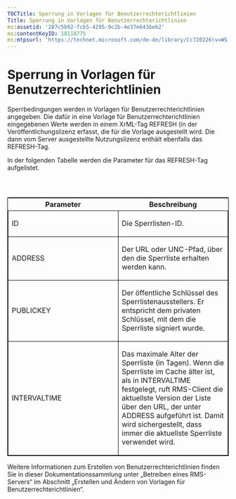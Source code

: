 ```yaml
---
TOCTitle: Sperrung in Vorlagen für Benutzerrechterichtlinien
Title: Sperrung in Vorlagen für Benutzerrechterichtlinien
ms:assetid: '287c5b92-fcb5-4295-9c2b-4e37e643beb2'
ms:contentKeyID: 18118775
ms:mtpsurl: 'https://technet.microsoft.com/de-de/library/Cc720226(v=WS.10)'
---
```


Sperrung in Vorlagen für Benutzerrechterichtlinien
==================================================

Sperrbedingungen werden in Vorlagen für Benutzerrechterichtlinien angegeben. Die dafür in eine Vorlage für Benutzerrechterichtlinien eingegebenen Werte werden in einem XrML-Tag REFRESH (in der Veröffentlichungslizenz erfasst, die für die Vorlage ausgestellt wird. Die dann vom Server ausgestellte Nutzungslizenz enthält ebenfalls das REFRESH-Tag.

In der folgenden Tabelle werden die Parameter für das REFRESH-Tag aufgelistet.

###  

<p> </p>
<table style="border:1px solid black;">
<colgroup>
<col width="50%" />
<col width="50%" />
</colgroup>
<thead>
<tr class="header">
<th>Parameter</th>
<th>Beschreibung</th>
</tr>
</thead>
<tbody>
<tr class="odd">
<td style="border:1px solid black;"><p>ID</p></td>
<td style="border:1px solid black;"><p>Die Sperrlisten-ID.</p></td>
</tr>
<tr class="even">
<td style="border:1px solid black;"><p>ADDRESS</p></td>
<td style="border:1px solid black;"><p>Der URL oder UNC-Pfad, über den die Sperrliste erhalten werden kann.</p></td>
</tr>
<tr class="odd">
<td style="border:1px solid black;"><p>PUBLICKEY</p></td>
<td style="border:1px solid black;"><p>Der öffentliche Schlüssel des Sperrlistenausstellers. Er entspricht dem privaten Schlüssel, mit dem die Sperrliste signiert wurde.</p></td>
</tr>
<tr class="even">
<td style="border:1px solid black;"><p>INTERVALTIME</p></td>
<td style="border:1px solid black;"><p>Das maximale Alter der Sperrliste (in Tagen). Wenn die Sperrliste im Cache älter ist, als in INTERVALTIME festgelegt, ruft RMS-Client die aktuellste Version der Liste über den URL, der unter ADDRESS aufgeführt ist. Damit wird sichergestellt, dass immer die aktuellste Sperrliste verwendet wird.</p></td>
</tr>
</tbody>
</table>
  
Weitere Informationen zum Erstellen von Benutzerrechterichtlinien finden Sie in dieser Dokumentationssammlung unter „Betreiben eines RMS-Servers“ im Abschnitt „Erstellen und Ändern von Vorlagen für Benutzerrechterichtlinien“.

